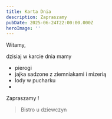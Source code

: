 ```yaml
---
title: Karta Dnia
description: Zapraszamy
pubDate: 2025-06-24T22:00:00.000Z
heroImage: ''
---
```


Witamy,

dzisiaj w karcie dnia mamy

* pierogi
* jajka sadzone z ziemniakami i mizerią
* lody w pucharku
*

Zapraszamy !

> Bistro u dziewczyn
